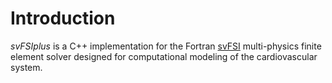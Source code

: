 # Introduction
*svFSIplus* is a C++ implementation for the Fortran [svFSI](https://github.com/SimVascular/svFSI)  multi-physics finite element solver designed for computational modeling of the cardiovascular system.

